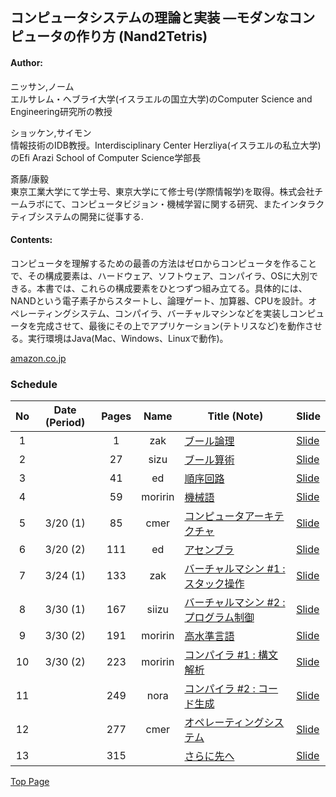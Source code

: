 ## コンピュータシステムの理論と実装 ―モダンなコンピュータの作り方 (Nand2Tetris)
#### Author:  
ニッサン,ノーム  
エルサレム・ヘブライ大学(イスラエルの国立大学)のComputer Science and Engineering研究所の教授
  
ショッケン,サイモン  
情報技術のIDB教授。Interdisciplinary Center Herzliya(イスラエルの私立大学)のEfi Arazi School of Computer Science学部長  
  
斎藤/康毅  
東京工業大学にて学士号、東京大学にて修士号(学際情報学)を取得。株式会社チームラボにて、コンピュータビジョン・機械学習に関する研究、またインタラクティブシステムの開発に従事する.  

#### Contents:
コンピュータを理解するための最善の方法はゼロからコンピュータを作ることで、その構成要素は、ハードウェア、ソフトウェア、コンパイラ、OSに大別できる。本書では、これらの構成要素をひとつずつ組み立てる。具体的には、NANDという電子素子からスタートし、論理ゲート、加算器、CPUを設計。オペレーティングシステム、コンパイラ、バーチャルマシンなどを実装しコンピュータを完成させて、最後にその上でアプリケーション(テトリスなど)を動作させる。実行環境はJava(Mac、Windows、Linuxで動作)。

[amazon.co.jp](https://www.amazon.co.jp/dp/4873117127)

### Schedule

| No  | Date (Period) | Pages | Name    | Title (Note)                                  | Slide                                                                       |
|:---:|:-------------:|:-----:|:-------:|-----------------------------------------------|-----------------------------------------------------------------------------|
|   1 |               |     1 |     zak | [ブール論理]()                                | [Slide]()                                                                   |
|   2 |               |    27 |    sizu | [ブール算術]()                                | [Slide]()                                                                   |
|   3 |               |    41 |      ed | [順序回路]()                                  | [Slide]()                                                                   |
|   4 |               |    59 | moririn | [機械語]()                                    | [Slide](https://drive.google.com/file/d/1gnUIEfD_INr7b-wOVPbBIPlpYb3cseei/view?usp=sharing) |
|   5 |      3/20 (1) |    85 |    cmer | [コンピュータアーキテクチャ]()                | [Slide](https://drive.google.com/open?id=1__d93n2fLFx4yTMzQRrjB9ssRgpi1KJP) |
|   6 |      3/20 (2) |   111 |      ed | [アセンブラ]()                                | [Slide](https://drive.google.com/file/d/1H6bj335h6h2lWd6lT2lOwrzEoTdB2IxO/view?usp=sharing)                                                                   |
|   7 |      3/24 (1) |   133 |     zak | [バーチャルマシン \#1 : スタック操作]()       | [Slide]()                                                                   |
|   8 |      3/30 (1) |   167 |    siizu| [バーチャルマシン \#2 : プログラム制御]()     | [Slide]()                                                                   |
|   9 |      3/30 (2) |   191 | moririn | [高水準言語]()                                | [Slide]()                                                                   |
|  10 |      3/30 (2) |   223 | moririn | [コンパイラ \#1 : 構文解析]()                 | [Slide]()                                                                   |
|  11 |               |   249 |    nora | [コンパイラ \#2 : コード生成]()               | [Slide]()                                                                   |
|  12 |               |   277 |    cmer | [オペレーティングシステム]()                  | [Slide]()                                                                   |
|  13 |               |   315 |         | [さらに先へ]()                                | [Slide]()                                                                   |

[Top Page](../index.md)
